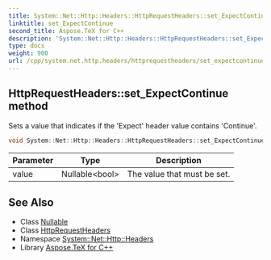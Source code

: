 ```yaml
---
title: System::Net::Http::Headers::HttpRequestHeaders::set_ExpectContinue method
linktitle: set_ExpectContinue
second_title: Aspose.TeX for C++
description: 'System::Net::Http::Headers::HttpRequestHeaders::set_ExpectContinue method. Sets a value that indicates if the ''Expect'' header value contains ''Continue'' in C++.'
type: docs
weight: 900
url: /cpp/system.net.http.headers/httprequestheaders/set_expectcontinue/
---
```

## HttpRequestHeaders::set_ExpectContinue method


Sets a value that indicates if the 'Expect' header value contains 'Continue'.

```cpp
void System::Net::Http::Headers::HttpRequestHeaders::set_ExpectContinue(Nullable<bool> value)
```


| Parameter | Type | Description |
| --- | --- | --- |
| value | Nullable\<bool\> | The value that must be set. |

## See Also

* Class [Nullable](../../../system/nullable/)
* Class [HttpRequestHeaders](../)
* Namespace [System::Net::Http::Headers](../../)
* Library [Aspose.TeX for C++](../../../)
